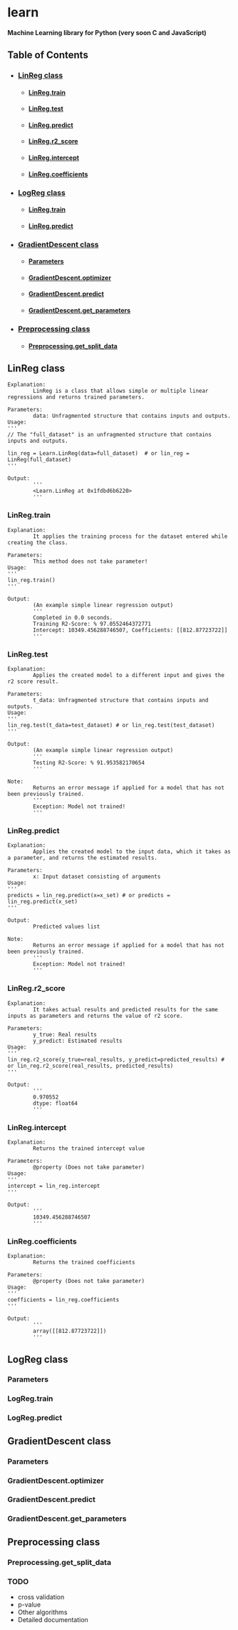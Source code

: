 # learn
#### Machine Learning library for Python (very soon C and JavaScript)

## Table of Contents
- ### [LinReg class](#linreg-class-1)
  * #### [LinReg.train](#linregtrain-1)
  * #### [LinReg.test](#linregtest-1)
  * #### [LinReg.predict](#linregpredict-1)
  * #### [LinReg.r2_score](#linregr2_score-1)
  * #### [LinReg.intercept](#linregintercept-1)
  * #### [LinReg.coefficients](#linregcoefficients-1)
- ### [LogReg class](#logreg-class-1)
  * #### [LinReg.train](#logregtrain-1)
  * #### [LinReg.predict](#logregpredict-1)
- ### [GradientDescent class](#gradientdescent-class-1)
  * #### [Parameters](#parameters-1)
  * #### [GradientDescent.optimizer](#gradientdescentoptimizer-1)
  * #### [GradientDescent.predict](#gradientdescentpredict-1)
  * #### [GradientDescent.get_parameters](#gradientdescentget_parameters-1)
- ### [Preprocessing class](#preprocesssing-class-1)
  * #### [Preprocessing.get_split_data](#preprocessingget_split_data-1)

## LinReg class
    Explanation: 
            LinReg is a class that allows simple or multiple linear regressions and returns trained parameters.

    Parameters: 
            data: Unfragmented structure that contains inputs and outputs.
    Usage:
    '''
    // The "full_dataset" is an unfragmented structure that contains inputs and outputs.

    lin_reg = Learn.LinReg(data=full_dataset)  # or lin_reg = LinReg(full_dataset)
    '''

    Output:
            '''
            <Learn.LinReg at 0x1fdbd6b6220>
            ''' 

  ### LinReg.train
    Explanation: 
            It applies the training process for the dataset entered while creating the class.

    Parameters: 
            This method does not take parameter!
    Usage:
    '''
    lin_reg.train()
    '''

    Output:
            (An example simple linear regression output)
            '''
            Completed in 0.0 seconds.
            Training R2-Score: % 97.0552464372771
            Intercept: 10349.456288746507, Coefficients: [[812.87723722]]
            '''

  ### LinReg.test
    Explanation: 
            Applies the created model to a different input and gives the r2 score result.

    Parameters: 
            t_data: Unfragmented structure that contains inputs and outputs.
    Usage:
    '''
    lin_reg.test(t_data=test_dataset) # or lin_reg.test(test_dataset)
    '''

    Output:
            (An example simple linear regression output)
            '''
            Testing R2-Score: % 91.953582170654
            '''

    Note: 
            Returns an error message if applied for a model that has not been previously trained.
            '''
            Exception: Model not trained!
            '''
  ### LinReg.predict
    Explanation: 
            Applies the created model to the input data, which it takes as a parameter, and returns the estimated results.

    Parameters: 
            x: Input dataset consisting of arguments
    Usage:
    '''
    predicts = lin_reg.predict(x=x_set) # or predicts = lin_reg.predict(x_set)
    '''

    Output:
            Predicted values list

    Note: 
            Returns an error message if applied for a model that has not been previously trained.
            '''
            Exception: Model not trained!
            '''
  ### LinReg.r2_score
    Explanation: 
            It takes actual results and predicted results for the same inputs as parameters and returns the value of r2 score.

    Parameters: 
            y_true: Real results
            y_predict: Estimated results
    Usage:
    '''
    lin_reg.r2_score(y_true=real_results, y_predict=predicted_results) # or lin_reg.r2_score(real_results, predicted_results)
    '''

    Output:
            '''
            0.970552
            dtype: float64
            '''

  ### LinReg.intercept
    Explanation: 
            Returns the trained intercept value

    Parameters: 
            @property (Does not take parameter)
    Usage:
    '''
    intercept = lin_reg.intercept
    '''

    Output:
            '''
            10349.456288746507
            '''

  ### LinReg.coefficients 
    Explanation: 
            Returns the trained coefficients

    Parameters: 
            @property (Does not take parameter)
    Usage:
    '''
    coefficients = lin_reg.coefficients
    '''

    Output:
            '''
            array([[812.87723722]])
            '''
## LogReg class

### Parameters
### LogReg.train
### LogReg.predict

## GradientDescent class

### Parameters
### GradientDescent.optimizer
### GradientDescent.predict
### GradientDescent.get_parameters

## Preprocessing class

### Preprocessing.get_split_data

### TODO
- cross validation
- p-value
- Other algorithms
- Detailed documentation
